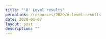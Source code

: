 ```yaml
---
title: "'O' Level results"
permalink: /resources/2020/o-level-results
date: 2020-01-07
layout: post
description: ""
---
```

